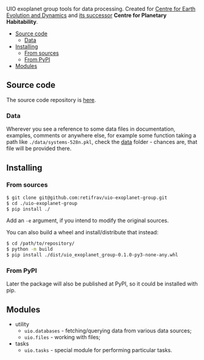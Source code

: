 UIO exoplanet group tools for data processing. Created for [Centre for Earth Evolution and Dynamics](https://www.mn.uio.no/ceed/) and [its successor](https://mn.uio.no/ceed/english/about/news-and-events/research-in-media/new-ceo-centre-phab.html) **Centre for Planetary Habitability**.

<!-- MarkdownTOC -->

- [Source code](#source-code)
    - [Data](#data)
- [Installing](#installing)
    - [From sources](#from-sources)
    - [From PyPI](#from-pypi)
- [Modules](#modules)

<!-- /MarkdownTOC -->

## Source code

The source code repository is [here](https://github.com/retifrav/uio-exoplanet-group).

### Data

Wherever you see a reference to some data files in documentation, examples, comments or anywhere else, for example some function taking a path like `./data/systems-528n.pkl`, check the [data](https://github.com/retifrav/uio-exoplanet-group/tree/master/data) folder - chances are, that file will be provided there.

## Installing

### From sources

``` sh
$ git clone git@github.com:retifrav/uio-exoplanet-group.git
$ cd ./uio-exoplanet-group
$ pip install ./
```

Add an `-e` argument, if you intend to modify the original sources.

You can also build a wheel and install/distribute that instead:

``` sh
$ cd /path/to/repository/
$ python -m build
$ pip install ./dist/uio_exoplanet_group-0.1.0-py3-none-any.whl
```

### From PyPI

Later the package will also be published at PyPI, so it could be installed with pip.

## Modules

- utility
    + `uio.databases` - fetching/querying data from various data sources;
    + `uio.files` - working with files;
- tasks
    + `uio.tasks` - special module for performing particular tasks.
